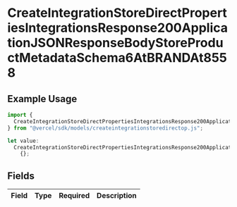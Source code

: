 # CreateIntegrationStoreDirectPropertiesIntegrationsResponse200ApplicationJSONResponseBodyStoreProductMetadataSchema6AtBRANDAt8558

## Example Usage

```typescript
import {
  CreateIntegrationStoreDirectPropertiesIntegrationsResponse200ApplicationJSONResponseBodyStoreProductMetadataSchema6AtBRANDAt8558,
} from "@vercel/sdk/models/createintegrationstoredirectop.js";

let value:
  CreateIntegrationStoreDirectPropertiesIntegrationsResponse200ApplicationJSONResponseBodyStoreProductMetadataSchema6AtBRANDAt8558 =
    {};
```

## Fields

| Field       | Type        | Required    | Description |
| ----------- | ----------- | ----------- | ----------- |
